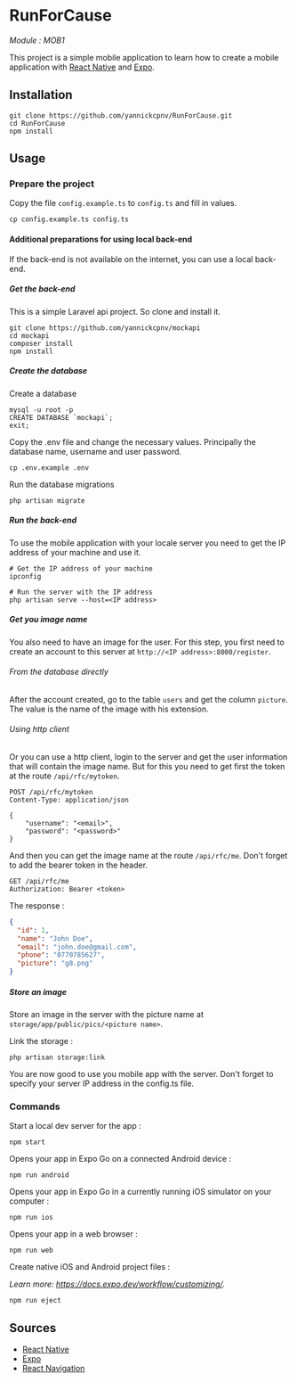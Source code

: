 # RunForCause

_Module : MOB1_

This project is a simple mobile application to learn how to create a mobile application with
[React Native](https://reactnative.dev/) and [Expo](https://expo.io/).

## Installation

```shell
git clone https://github.com/yannickcpnv/RunForCause.git
cd RunForCause
npm install
```

## Usage

### Prepare the project

Copy the file `config.example.ts` to `config.ts` and fill in values.

    cp config.example.ts config.ts

#### Additional preparations for using local back-end

If the back-end is not available on the internet, you can use a local back-end.

##### Get the back-end

This is a simple Laravel api project. So clone and install it.

```shell
git clone https://github.com/yannickcpnv/mockapi
cd mockapi
composer install
npm install
````

##### Create the database

Create a database

```shell
mysql -u root -p
CREATE DATABASE `mockapi`;
exit;
```

Copy the .env file and change the necessary values. Principally the database name, username and user password.

```shell
cp .env.example .env
```

Run the database migrations

```shell
php artisan migrate
```

##### Run the back-end

To use the mobile application with your locale server you need to get the IP address of your machine and use it.

```shell
# Get the IP address of your machine
ipconfig

# Run the server with the IP address
php artisan serve --host=<IP address>
```

##### Get you image name

You also need to have an image for the user. For this step, you first need to create an account to this server at
`http://<IP address>:8000/register`.

###### From the database directly

After the account created, go to the table `users` and get the column `picture`. The value is the name of the image
with his extension.

###### Using http client

Or you can use a http client, login to the server and get the user information that will
contain the image name. But for this you need to get first the token at the route `/api/rfc/mytoken`.

```http request
POST /api/rfc/mytoken
Content-Type: application/json

{
    "username": "<email>",
    "password": "<password>"
}
```

And then you can get the image name at the route `/api/rfc/me`. Don't forget to add the bearer token in the header.

```http request
GET /api/rfc/me
Authorization: Bearer <token>
```

The response :

```json
{
  "id": 1,
  "name": "John Doe",
  "email": "john.doe@gmail.com",
  "phone": "0770785627",
  "picture": "g8.png"
}
```

##### Store an image

Store an image in the server with the picture name at `storage/app/public/pics/<picture name>`.

Link the storage :

```shell
php artisan storage:link
```

You are now good to use you mobile app with the server. Don't forget to specify your server IP address in the config.ts
file.

### Commands

Start a local dev server for the app :

```shell
npm start
```

Opens your app in Expo Go on a connected Android device :

```shell
npm run android
```

Opens your app in Expo Go in a currently running iOS simulator on your computer :

```shell
npm run ios
```

Opens your app in a web browser :

```shell
npm run web
```

Create native iOS and Android project files :

_Learn more: https://docs.expo.dev/workflow/customizing/._

```shell
npm run eject
```

## Sources

- [React Native](https://reactnative.dev/)
- [Expo](https://expo.dev/)
- [React Navigation](https://reactnavigation.org/)
